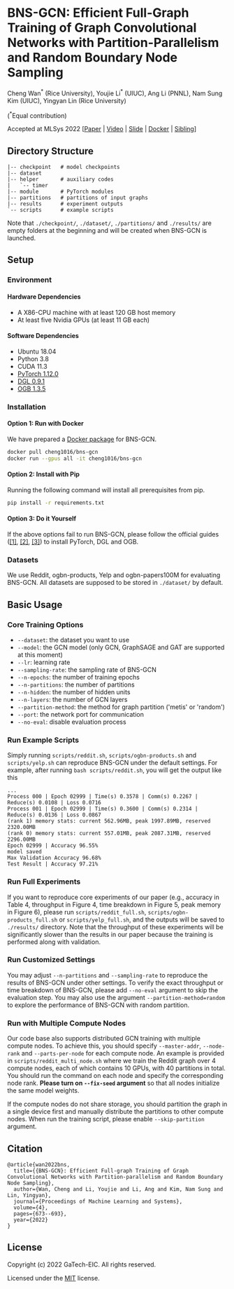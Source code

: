 # BNS-GCN: Efficient Full-Graph Training of Graph Convolutional Networks with Partition-Parallelism and Random Boundary Node Sampling

Cheng Wan<sup>\*</sup> (Rice University), Youjie Li<sup>\*</sup> (UIUC), Ang Li (PNNL), Nam Sung Kim (UIUC), Yingyan Lin (Rice University)

(<sup>\*</sup>Equal contribution)

Accepted at MLSys 2022 [[Paper](https://arxiv.org/abs/2203.10983) | [Video](https://youtu.be/kzI0ksASFQY) | [Slide](https://mlsys.org/media/mlsys-2022/Slides/2178.pdf) | [Docker](https://hub.docker.com/r/cheng1016/bns-gcn) | [Sibling](https://github.com/RICE-EIC/PipeGCN)]



## Directory Structure

```
|-- checkpoint   # model checkpoints
|-- dataset
|-- helper       # auxiliary codes
|   `-- timer
|-- module       # PyTorch modules
|-- partitions   # partitions of input graphs
|-- results      # experiment outputs
`-- scripts      # example scripts
```

Note that `./checkpoint/`, `./dataset/`, `./partitions/` and `./results/` are empty folders at the beginning and will be created when BNS-GCN is launched.

## Setup

### Environment

#### Hardware Dependencies

- A X86-CPU machine with at least 120 GB host memory 
- At least five Nvidia GPUs (at least 11 GB each)

#### Software Dependencies

- Ubuntu 18.04
- Python 3.8
- CUDA 11.3
- [PyTorch 1.12.0](https://github.com/pytorch/pytorch)
- [DGL 0.9.1](https://github.com/dmlc/dgl)
- [OGB 1.3.5](https://ogb.stanford.edu/docs/home/)

### Installation

#### Option 1: Run with Docker

We have prepared a [Docker package](https://hub.docker.com/r/cheng1016/bns-gcn) for BNS-GCN.

```bash
docker pull cheng1016/bns-gcn
docker run --gpus all -it cheng1016/bns-gcn
```

#### Option 2: Install with Pip

Running the following command will install all prerequisites from pip.

```bash
pip install -r requirements.txt
```

#### Option 3: Do it Yourself

If the above options fail to run BNS-GCN, please follow the official guides ([[1]](https://pytorch.org/get-started/locally/), [[2]](https://www.dgl.ai/pages/start.html), [[3]](https://ogb.stanford.edu/docs/home/)) to install PyTorch, DGL and OGB.

### Datasets

We use Reddit, ogbn-products, Yelp and ogbn-papers100M for evaluating BNS-GCN. All datasets are supposed to be stored in `./dataset/` by default.


## Basic Usage

### Core Training Options

- `--dataset`: the dataset you want to use
- `--model`: the GCN model (only GCN, GraphSAGE and GAT are supported at this moment)
- `--lr`: learning rate
- `--sampling-rate`: the sampling rate of BNS-GCN
- `--n-epochs`: the number of training epochs
- `--n-partitions`: the number of partitions
- `--n-hidden`: the number of hidden units
- `--n-layers`: the number of GCN layers
- `--partition-method`: the method for graph partition ('metis' or 'random')
- `--port`: the network port for communication
- `--no-eval`: disable evaluation process

### Run Example Scripts

Simply running `scripts/reddit.sh`, `scripts/ogbn-products.sh` and `scripts/yelp.sh` can reproduce BNS-GCN under the default settings. For example, after running `bash scripts/reddit.sh`, you will get the output like this

```
...
Process 000 | Epoch 02999 | Time(s) 0.3578 | Comm(s) 0.2267 | Reduce(s) 0.0108 | Loss 0.0716
Process 001 | Epoch 02999 | Time(s) 0.3600 | Comm(s) 0.2314 | Reduce(s) 0.0136 | Loss 0.0867
(rank 1) memory stats: current 562.96MB, peak 1997.89MB, reserved 2320.00MB
(rank 0) memory stats: current 557.01MB, peak 2087.31MB, reserved 2296.00MB
Epoch 02999 | Accuracy 96.55%
model saved
Max Validation Accuracy 96.68%
Test Result | Accuracy 97.21%
```

### Run Full Experiments

If you want to reproduce core experiments of our paper (e.g., accuracy in Table 4, throughput in Figure 4, time breakdown in Figure 5, peak memory in Figure 6), please run `scripts/reddit_full.sh`,  `scripts/ogbn-products_full.sh` or  `scripts/yelp_full.sh`, and the outputs will be saved to `./results/` directory. Note that the throughput of these experiments will be significantly slower than the results in our paper because the training is performed along with validation.

### Run Customized Settings

You may adjust `--n-partitions` and `--sampling-rate` to reproduce the results of BNS-GCN under other settings. To verify the exact throughput or time breakdown of BNS-GCN, please add `--no-eval` argument to skip the evaluation step. You may also use the argument `--partition-method=random` to explore the performance of BNS-GCN with random partition.

### Run with Multiple Compute Nodes

Our code base also supports distributed GCN training with multiple compute nodes. To achieve this, you should specify `--master-addr`, `--node-rank` and `--parts-per-node` for each compute node. An example is provided in `scripts/reddit_multi_node.sh` where we train the Reddit graph over 4 compute nodes, each of which contains 10 GPUs, with 40 partitions in total. You should run the command on each node and specify the corresponding node rank. **Please turn on `--fix-seed` argument** so that all nodes initialize the same model weights.

If the compute nodes do not share storage, you should partition the graph in a single device first and manually distribute the partitions to other compute nodes. When run the training script, please enable `--skip-partition` argument.



## Citation

```
@article{wan2022bns,
  title={{BNS-GCN}: Efficient Full-graph Training of Graph Convolutional Networks with Partition-parallelism and Random Boundary Node Sampling},
  author={Wan, Cheng and Li, Youjie and Li, Ang and Kim, Nam Sung and Lin, Yingyan},
  journal={Proceedings of Machine Learning and Systems},
  volume={4},
  pages={673--693},
  year={2022}
}
```



## License

Copyright (c) 2022 GaTech-EIC. All rights reserved.

Licensed under the [MIT](https://github.com/RICE-EIC/BNS-GCN/blob/master/LICENSE) license.
